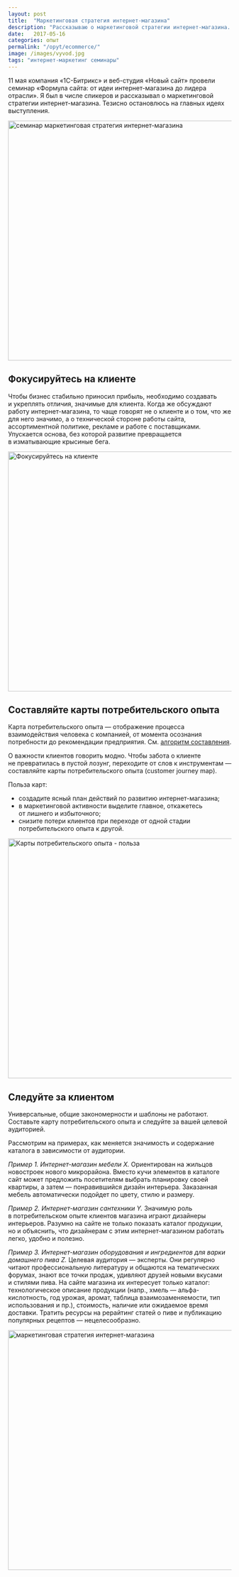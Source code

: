 ```yaml
---
layout: post
title:  "Маркетинговая стратегия интернет-магазина"
description: "Рассказываю о маркетинговой стратегии интернет-магазина. Только главное, без чего развитие превращается в изматывающие крысиные бега."
date:   2017-05-16 
categories: опыт
permalink: "/opyt/ecommerce/"
image: /images/vyvod.jpg
tags: "интернет-маркетинг семинары"
---
```


<p>11&nbsp;мая компания «1С-Битрикс» и&nbsp;веб-студия «Новый сайт» провели семинар «Формула сайта: от&nbsp;идеи интернет-магазина до&nbsp;лидера отрасли». Я&nbsp;был в&nbsp;числе спикеров и&nbsp;рассказывал о&nbsp;маркетинговой стратегии интернет-магазина. Тезисно остановлюсь на&nbsp;главных идеях выступления.</p> <!--more-->
<p><img src="http://www.bartoshevich.by/images/seminar110517.jpg" alt="семинар маркетинговая стратегия интернет-магазина" width="720" height="540" class="img-responsive" title="Фото: Арина Чернышева" /></p>
<h2>Фокусируйтесь на&nbsp;клиенте</h2>
<p>Чтобы бизнес стабильно приносил прибыль, необходимо создавать и&nbsp;укреплять отличия, значимые для клиента. Когда&nbsp;же обсуждают работу интернет-магазина, то&nbsp;чаще говорят не&nbsp;о&nbsp;клиенте и&nbsp;о&nbsp;том, что&nbsp;же для него значимо, а&nbsp;о&nbsp;технической стороне работы сайта, ассортиментной политике, рекламе и&nbsp;работе с&nbsp;поставщиками. Упускается основа, без которой развитие превращается в&nbsp;изматывающие крысиные бега.</p>
<p><img src="http://www.bartoshevich.by/images/vyvod.jpg" alt="Фокусируйтесь на клиенте" width="720" height="540" class="img-responsive"/></p>

<h2>Составляйте карты потребительского опыта</h2>

<aside class="aside-text-right">Карта потребительского опыта&nbsp;— отображение процесса взаимодействия человека с&nbsp;компанией, от&nbsp;момента осознания потребности до&nbsp;рекомендации предприятия. См. <a href="http://www.bartoshevich.by/instrukcii/customer-journey-map/">алгоритм составления</a>.</aside>
<p>О&nbsp;важности клиентов говорить модно. Чтобы забота о&nbsp;клиенте не&nbsp;превратилась в&nbsp;пустой лозунг, переходите от&nbsp;слов к&nbsp;инструментам&nbsp;— составляйте карты потребительского опыта (customer journey map). </p>





<p>Польза карт:
<ul> 
	<li> 
		создадите ясный план действий по&nbsp;развитию интернет-магазина;
	</li>
	<li> 
		в&nbsp;маркетинговой активности выделите главное, откажетесь от&nbsp;лишнего и&nbsp;избыточного;
	</li>
	<li> 
		снизите потери клиентов при переходе от&nbsp;одной стадии потребительского опыта к&nbsp;другой. 
	</li>
</ul></p>

<p><img src="http://www.bartoshevich.by/images/polza-cjm.jpg" alt="Карты потребительского опыта - польза" width="720" height="540" /></p>

<h2>Следуйте за&nbsp;клиентом </h2>
<p>Универсальные, общие закономерности и&nbsp;шаблоны не&nbsp;работают. Составьте карту потребительского опыта и&nbsp;следуйте за&nbsp;вашей целевой аудиторией. </p>
<p>Рассмотрим на&nbsp;примерах, как меняется значимость и&nbsp;содержание каталога в&nbsp;зависимости от&nbsp;аудитории.</p>
<p><em>Пример&nbsp;1. Интернет-магазин мебели X.</em> Ориентирован на&nbsp;жильцов новостроек нового микрорайона. Вместо кучи элементов в&nbsp;каталоге сайт может предложить посетителям выбрать планировку своей квартиры, а&nbsp;затем&nbsp;— понравившийся дизайн интерьера. Заказанная мебель автоматически подойдет по&nbsp;цвету, стилю и&nbsp;размеру.</p>
<p><em>Пример&nbsp;2. Интернет-магазин сантехники Y. </em>Значимую роль в&nbsp;потребительском опыте клиентов магазина играют дизайнеры интерьеров. Разумно на&nbsp;сайте не&nbsp;только показать каталог продукции, но&nbsp;и&nbsp;объяснить, что дизайнерам с&nbsp;этим интернет-магазином работать легко, удобно и&nbsp;полезно. </p>
<p><em>Пример&nbsp;3. Интернет-магазин оборудования и&nbsp;ингредиентов для варки домашнего пива Z.</em> Целевая аудитория&nbsp;— эксперты. Они регулярно читают профессиональную литературу и&nbsp;общаются на&nbsp;тематических форумах, знают все точки продаж, удивляют друзей новыми вкусами и&nbsp;стилями пива. На&nbsp;сайте магазина их&nbsp;интересует только каталог: технологическое описание продукции (напр., хмель&nbsp;— альфа-кислотность, год урожая, аромат, таблица взаимозаменяемости, тип использования и&nbsp;пр.), стоимость, наличие или ожидаемое время доставки. Тратить ресурсы на&nbsp;рерайтинг статей о&nbsp;пиве и&nbsp;публикацию популярных рецептов&nbsp;— нецелесообразно. </p>


<p><img src="http://www.bartoshevich.by/images/seminar110517-2.jpg" alt="маркетинговая стратегия интернет-магазина" width="720" height="540" class="img-responsive" title="Фото: Арина Чернышева" /></p>







